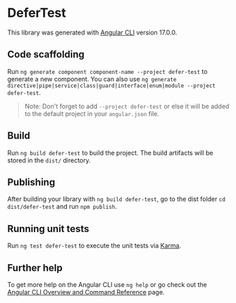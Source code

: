# DeferTest

This library was generated with [Angular CLI](https://github.com/angular/angular-cli) version 17.0.0.

## Code scaffolding

Run `ng generate component component-name --project defer-test` to generate a new component. You can also use `ng generate directive|pipe|service|class|guard|interface|enum|module --project defer-test`.
> Note: Don't forget to add `--project defer-test` or else it will be added to the default project in your `angular.json` file. 

## Build

Run `ng build defer-test` to build the project. The build artifacts will be stored in the `dist/` directory.

## Publishing

After building your library with `ng build defer-test`, go to the dist folder `cd dist/defer-test` and run `npm publish`.

## Running unit tests

Run `ng test defer-test` to execute the unit tests via [Karma](https://karma-runner.github.io).

## Further help

To get more help on the Angular CLI use `ng help` or go check out the [Angular CLI Overview and Command Reference](https://angular.io/cli) page.
